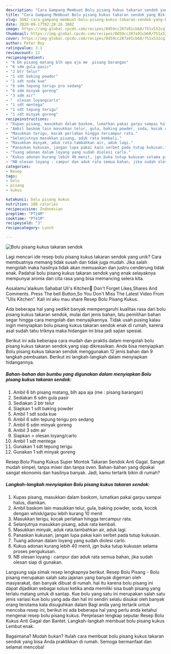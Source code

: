 ```yaml
---
description: "Cara Gampang Membuat Bolu pisang kukus takaran sendok yang Bikin Ngiler"
title: "Cara Gampang Membuat Bolu pisang kukus takaran sendok yang Bikin Ngiler"
slug: 3682-cara-gampang-membuat-bolu-pisang-kukus-takaran-sendok-yang-bikin-ngiler
date: 2020-09-17T02:28:26.380Z
image: https://img-global.cpcdn.com/recipes/0d59cc287a91cb68/751x532cq70/bolu-pisang-kukus-takaran-sendok-foto-resep-utama.jpg
thumbnail: https://img-global.cpcdn.com/recipes/0d59cc287a91cb68/751x532cq70/bolu-pisang-kukus-takaran-sendok-foto-resep-utama.jpg
cover: https://img-global.cpcdn.com/recipes/0d59cc287a91cb68/751x532cq70/bolu-pisang-kukus-takaran-sendok-foto-resep-utama.jpg
author: Peter Roy
ratingvalue: 3.1
reviewcount: 12
recipeingredient:
- "6 bh pisang matang blh apa aja me  pisang barangan"
- "6 sdm gula pasir"
- "2 btr telur"
- "1 sdt baking powder"
- "1 sdt soda kue"
- "6 sdm tepung terigu pro sedang"
- "6 sdm minyak goreng"
- "3 sdm air"
- "  olesan loyangcarlo"
- "1 sdt mentega"
- "1 sdt tepung terigu"
- "1 sdt minyak goreng"
recipeinstructions:
- "Kupas pisang, masukkan dalam baskom, lumatkan pakai garpu sampai halus, diamkan."
- "Ambil baskom lain masukkan telur, gula, baking powder, soda, kocok dengan whisk/garpu lebih kurang 10 menit"
- "Masukkan terigu, kocak perlahan hingga tercampur rata."
- "Selanjutnya masukkan pisang, aduk rata kembali."
- "Masukkan minyak, aduk rata.tambahkan air, aduk lagi."
- "Panaskan kukusan, jangan lupa pakai kain serbet pada tutup kukusan."
- "Tuang adonan dalam loyang yang sudah diolesi carlo."
- "Kukus adonan kurang lebih 40 menit, jgn buka tutup kukusan selama proses pengukusan."
- "NB olesan loyang : campur dan aduk rata semua bahan, jika sudah olesan siap di gunakan."
categories:
- Resep
tags:
- bolu
- pisang
- kukus

katakunci: bolu pisang kukus 
nutrition: 188 calories
recipecuisine: Indonesian
preptime: "PT14M"
cooktime: "PT41M"
recipeyield: "3"
recipecategory: Lunch

---
```



![Bolu pisang kukus takaran sendok](https://img-global.cpcdn.com/recipes/0d59cc287a91cb68/751x532cq70/bolu-pisang-kukus-takaran-sendok-foto-resep-utama.jpg)

Lagi mencari ide resep bolu pisang kukus takaran sendok yang unik? Cara membuatnya memang tidak susah dan tidak juga mudah. Jika salah mengolah maka hasilnya tidak akan memuaskan dan justru cenderung tidak enak. Padahal bolu pisang kukus takaran sendok yang enak selayaknya mempunyai aroma dan cita rasa yang bisa memancing selera kita.

Assalamu&#39;alaikum Sahabat Uli&#39;s Kitchen🤗 Don&#39;t Forget Likes,Shares And Comments. Press The bell Button,So You Don&#39;t Miss The Latest Video From &#34;Ulis Kitchen&#34;. Kali ini aku mau share Resep Bolu Pisang Kukus.

Ada beberapa hal yang sedikit banyak mempengaruhi kualitas rasa dari bolu pisang kukus takaran sendok, mulai dari jenis bahan, lalu pemilihan bahan segar hingga cara mengolah dan menyajikannya. Tidak usah pusing kalau ingin menyiapkan bolu pisang kukus takaran sendok enak di rumah, karena asal sudah tahu triknya maka hidangan ini bisa jadi sajian spesial.


Berikut ini ada beberapa cara mudah dan praktis dalam mengolah bolu pisang kukus takaran sendok yang siap dikreasikan. Anda bisa menyiapkan Bolu pisang kukus takaran sendok menggunakan 12 jenis bahan dan 9 langkah pembuatan. Berikut ini langkah-langkah dalam menyiapkan hidangannya.

<!--inarticleads1-->

##### Bahan-bahan dan bumbu yang digunakan dalam menyiapkan Bolu pisang kukus takaran sendok:

1. Ambil 6 bh pisang matang, blh apa aja (me : pisang barangan)
1. Sediakan 6 sdm gula pasir
1. Sediakan 2 btr telur
1. Siapkan 1 sdt baking powder
1. Ambil 1 sdt soda kue
1. Ambil 6 sdm tepung terigu pro sedang
1. Ambil 6 sdm minyak goreng
1. Ambil 3 sdm air
1. Siapkan  &gt; olesan loyang/carlo
1. Ambil 1 sdt mentega
1. Gunakan 1 sdt tepung terigu
1. Gunakan 1 sdt minyak goreng


Resep Bolu Pisang Kukus Super Montok Takaran Sendok Anti Gagal. Sangat mudah simpel, tanpa mixer dan tanpa oven. Bahan-bahan yang dipakai sangat ekonomis dan hasilnya banyak. Jadi, kamu tertarik bikin di rumah? 

<!--inarticleads2-->

##### Langkah-langkah menyiapkan Bolu pisang kukus takaran sendok:

1. Kupas pisang, masukkan dalam baskom, lumatkan pakai garpu sampai halus, diamkan.
1. Ambil baskom lain masukkan telur, gula, baking powder, soda, kocok dengan whisk/garpu lebih kurang 10 menit
1. Masukkan terigu, kocak perlahan hingga tercampur rata.
1. Selanjutnya masukkan pisang, aduk rata kembali.
1. Masukkan minyak, aduk rata.tambahkan air, aduk lagi.
1. Panaskan kukusan, jangan lupa pakai kain serbet pada tutup kukusan.
1. Tuang adonan dalam loyang yang sudah diolesi carlo.
1. Kukus adonan kurang lebih 40 menit, jgn buka tutup kukusan selama proses pengukusan.
1. NB olesan loyang : campur dan aduk rata semua bahan, jika sudah olesan siap di gunakan.


Langsung saja simak resep lengkapnya berikut. Resep Bolu Pisang - Bolu pisang merupakan salah satu jajanan yang banyak digemari oleh masyarakat, dan banyak dibuat di rumah. hal itu karena bolu pisang ini dapat dijadikan sebagai solusi ketika anda memiliki sisa buah pisang yang terlalu matang untuk di santap. Kue bolu yang satu ini merupakan salah satu jenis variasi kue bolu yang ada dan hal ini sendiri selalu disukai oleh banyak orang terutama kala disuguhkan dalam Bagi anda yang tertarik untuk mencoba resep ini, berikut ini ada beberapa hal yang perlu anda ketahui mengenai resep bolu pisang kukus. Penjelasan lengkap seputar Resep Bolu Kukus Anti Gagal dan Bantet. Langkah-langkah membuat bolu pisang kukus Lembut enak. 

Bagaimana? Mudah bukan? Itulah cara membuat bolu pisang kukus takaran sendok yang bisa Anda praktikkan di rumah. Semoga bermanfaat dan selamat mencoba!
